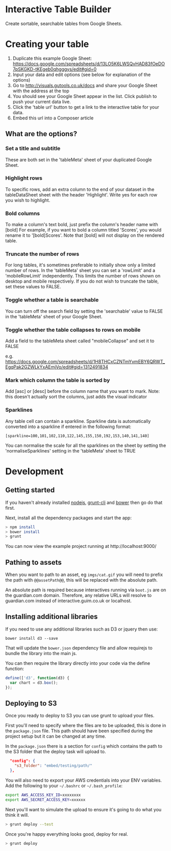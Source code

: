 # Interactive Table Builder  
Create sortable, searchable tables from Google Sheets.

# Creating your table

1. Duplicate this example Google Sheet: https://docs.google.com/spreadsheets/d/13LO5K6LWSQvHAD83fOeDO7pSKGKD-tKEgeb0qhgggys/edit#gid=0
2. Input your data and edit options (see below for explanation of the options)
3. Go to http://visuals.gutools.co.uk/docs and share your Google Sheet with the address at the top
4. You should see your Google Sheet appear in the list. Click publish to push your current data live. 
5. Click the 'table url' button to get a link to the interactive table for your data.
6. Embed this url into a Composer article

## What are the options?

### Set a title and subtitle
These are both set in the 'tableMeta' sheet of your duplicated Google Sheet. 

### Highlight rows
To specific rows, add an extra column to the end of your dataset in the tableDataSheet sheet with the header 'Highlight'. Write yes for each row you wish to highlight.

### Bold columns
To make a column's text bold, just prefix the column's header name with [bold]
For example, if you want to bold a column titled 'Scores', you would rename it to '[bold]Scores'.
Note that [bold] will not display on the rendered table.

### Truncate the number of rows
For long tables, it's sometimes preferable to initially show only a limited number of rows.
In the 'tableMeta' sheet you can set a 'rowLimit' and a 'mobileRowLimit' independently. This limits the number of rows shown on desktop and mobile respectively. If you do not wish to truncate the table, set these values to FALSE.

### Toggle whether a table is searchable
You can turn off the search field by setting the 'searchable' value to FALSE in the 'tableMeta' sheet of your Google Sheet.

### Toggle whether the table collapses to rows on mobile
Add a field to the tableMeta sheet called "mobileCollapse" and set it to FALSE

e.g. https://docs.google.com/spreadsheets/d/1H8THCxCZNTmYvmEBY6QRWT_EgqPak2GZWLkYxAEmjVo/edit#gid=1312491834

### Mark which column the table is sorted by
Add [asc] or [desc] before the column name that you want to mark. Note: this doesn't actually sort the columns, just adds the visual indicator

### Sparklines
Any table cell can contain a sparkline. Sparkline data is automatically converted into a sparkline if entered in the following format: 
```
[sparkline=100,101,102,110,122,145,155,150,192,153,140,141,140]
```

You can normalise the scale for all the sparklines on the sheet by setting the 'normaliseSparklines' setting in the 'tableMeta' sheet to TRUE

# Development
## Getting started
If you haven't already installed [nodejs](http://nodejs.org/download/),
[grunt-cli](http://gruntjs.com/getting-started) and [bower](http://bower.io/)
then go do that first.

Next, install all the dependency packages and start the app:
```bash
> npm install
> bower install
> grunt
```

You can now view the example project running at http://localhost:9000/

## Pathing to assets
When you want to path to an asset, eg `imgs/cat.gif` you will need to prefix
the path with `@@assetPath@@`, this will be replaced with the absolute path.

An absolute path is required because interactives running via `boot.js` 
are on the guardian.com domain. Therefore, any relative URLs will resolve to
guardian.com instead of interactive.guim.co.uk or localhost.

## Installing additional libraries
If you need to use any additional libraries such as D3 or jquery then use:

`bower install d3 --save`

That will update the `bower.json` dependency file and allow requirejs to bundle
the library into the main js.

You can then require the library directly into your code via the define function:

```javascript
define(['d3', function(d3) {
  var chart = d3.box();
});
```

## Deploying to S3
Once you ready to deploy to S3 you can use grunt to upload your files.

First you'll need to specify where the files are to be uploaded, this
is done in the `package.json` file. This path should have been specified
during the project setup but it can be changed at any time.

In the `package.json` there is a section for `config` which contains
the path to the S3 folder that the deploy task will upload to.

```json
  "config": {
    "s3_folder": "embed/testing/path/"
  },
```

You will also need to export your AWS credentials into your ENV variables.
Add the following to your `~/.bashrc` or `~/.bash_profile`:

```bash
export AWS_ACCESS_KEY_ID=xxxxxxxx
export AWS_SECRET_ACCESS_KEY=xxxxxx
```

Next you'll want to simulate the upload to ensure it's going to do what
you think it will.
```bash
> grunt deploy --test
```

Once you're happy everything looks good, deploy for real.
```bash
> grunt deploy
```

